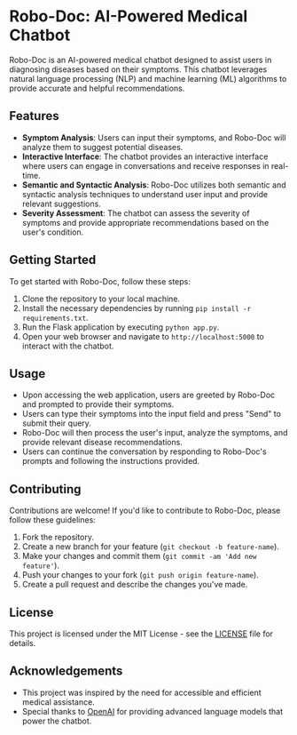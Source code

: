 # Robo-Doc: AI-Powered Medical Chatbot
Robo-Doc is an AI-powered medical chatbot designed to assist users in diagnosing diseases based on their symptoms. This chatbot leverages natural language processing (NLP) and machine learning (ML) algorithms to provide accurate and helpful recommendations.
## Features
- **Symptom Analysis**: Users can input their symptoms, and Robo-Doc will analyze them to suggest potential diseases.
- **Interactive Interface**: The chatbot provides an interactive interface where users can engage in conversations and receive responses in real-time.
- **Semantic and Syntactic Analysis**: Robo-Doc utilizes both semantic and syntactic analysis techniques to understand user input and provide relevant suggestions.
- **Severity Assessment**: The chatbot can assess the severity of symptoms and provide appropriate recommendations based on the user's condition.
## Getting Started
To get started with Robo-Doc, follow these steps:

1. Clone the repository to your local machine.
2. Install the necessary dependencies by running `pip install -r requirements.txt`.
3. Run the Flask application by executing `python app.py`.
4. Open your web browser and navigate to `http://localhost:5000` to interact with the chatbot.

## Usage

- Upon accessing the web application, users are greeted by Robo-Doc and prompted to provide their symptoms.
- Users can type their symptoms into the input field and press "Send" to submit their query.
- Robo-Doc will then process the user's input, analyze the symptoms, and provide relevant disease recommendations.
- Users can continue the conversation by responding to Robo-Doc's prompts and following the instructions provided.

## Contributing

Contributions are welcome! If you'd like to contribute to Robo-Doc, please follow these guidelines:

1. Fork the repository.
2. Create a new branch for your feature (`git checkout -b feature-name`).
3. Make your changes and commit them (`git commit -am 'Add new feature'`).
4. Push your changes to your fork (`git push origin feature-name`).
5. Create a pull request and describe the changes you've made.

## License

This project is licensed under the MIT License - see the [LICENSE](LICENSE) file for details.

## Acknowledgements

- This project was inspired by the need for accessible and efficient medical assistance.
- Special thanks to [OpenAI](https://openai.com/) for providing advanced language models that power the chatbot.
